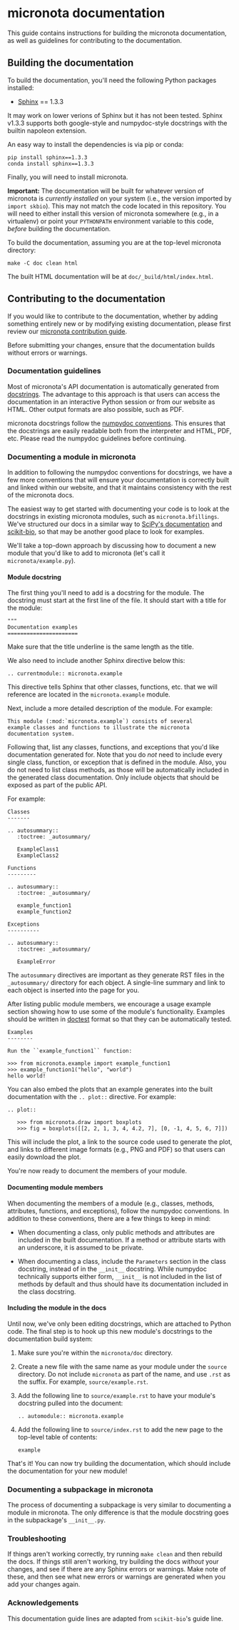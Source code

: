 micronota documentation
=======================

This guide contains instructions for building the micronota documentation, as
well as guidelines for contributing to the documentation.

Building the documentation
--------------------------

To build the documentation, you'll need the following Python packages
installed:

- [Sphinx](http://sphinx-doc.org/) == 1.3.3

It may work on lower verions of Sphinx but it has not been tested.
Sphinx v1.3.3 supports both google-style and numpydoc-style docstrings
with the builtin napoleon extension.

An easy way to install the dependencies is via pip or conda:

    pip install sphinx==1.3.3
    conda install sphinx==1.3.3

Finally, you will need to install micronota.

**Important:** The documentation will be built for whatever version of
micronota is *currently installed* on your system (i.e., the version imported
by ```import skbio```). This may not match the code located in this repository.
You will need to either install this version of micronota somewhere (e.g., in
a virtualenv) or point your ```PYTHONPATH``` environment variable to this code,
*before* building the documentation.

To build the documentation, assuming you are at the top-level micronota
directory:

    make -C doc clean html

The built HTML documentation will be at ```doc/_build/html/index.html```.

Contributing to the documentation
---------------------------------

If you would like to contribute to the documentation, whether by adding
something entirely new or by modifying existing documentation, please first
review our [micronota contribution guide](../CONTRIBUTING.md).

Before submitting your changes, ensure that the documentation builds without
errors or warnings.

### Documentation guidelines

Most of micronota's API documentation is automatically generated from
[docstrings](http://legacy.python.org/dev/peps/pep-0257/#what-is-a-docstring).
The advantage to this approach is that users can access the documentation in an
interactive Python session or from our website as HTML. Other output formats
are also possible, such as PDF.

micronota docstrings follow the [numpydoc conventions](https://github.com/numpy/numpy/blob/master/doc/HOWTO_DOCUMENT.rst.txt).
This ensures that the docstrings are easily readable both from the interpreter
and HTML, PDF, etc. Please read the numpydoc guidelines before continuing.

### Documenting a module in micronota

In addition to following the numpydoc conventions for docstrings, we have a few
more conventions that will ensure your documentation is correctly built and
linked within our website, and that it maintains consistency with the rest of
the micronota docs.

The easiest way to get started with documenting your code is to look at the
docstrings in existing micronota modules, such as ```micronota.bfillings```.
We've structured our docs in a similar way to
[SciPy's documentation](http://docs.scipy.org/doc/scipy/reference/) and
[scikit-bio](https://github.com/biocore/scikit-bio), so that
may be another good place to look for examples.

We'll take a top-down approach by discussing how to document a new module that
you'd like to add to micronota (let's call it ```micronota/example.py```).

#### Module docstring

The first thing you'll need to add is a docstring for the module. The docstring
must start at the first line of the file. It should start with a title for the
module:

    """
    Documentation examples
    ======================

Make sure that the title underline is the same length as the title.

We also need to include another Sphinx directive below this:

    .. currentmodule:: micronota.example

This directive tells Sphinx that other classes, functions, etc. that we will
reference are located in the ```micronota.example``` module.

Next, include a more detailed description of the module. For example:

    This module (:mod:`micronota.example`) consists of several
    example classes and functions to illustrate the micronota
    documentation system.

Following that, list any classes, functions, and exceptions that you'd like
documentation generated for. Note that you do *not* need to include every
single class, function, or exception that is defined in the module. Also, you
do not need to list class methods, as those will be automatically included in
the generated class documentation. Only include objects that should be exposed
as part of the public API.

For example:

    Classes
    -------

    .. autosummary::
       :toctree: _autosummary/

       ExampleClass1
       ExampleClass2

    Functions
    ---------

    .. autosummary::
       :toctree: _autosummary/

       example_function1
       example_function2

    Exceptions
    ----------

    .. autosummary::
       :toctree: _autosummary/

       ExampleError

The ```autosummary``` directives are important as they generate RST files in
the ```_autosummary/``` directory for each object. A single-line summary and link
to each object is inserted into the page for you.

After listing public module members, we encourage a usage example section
showing how to use some of the module's functionality. Examples should be
written in [doctest](http://docs.python.org/3/library/doctest.html) format so
that they can be automatically tested.

    Examples
    --------

    Run the ``example_function1`` function:

    >>> from micronota.example import example_function1
    >>> example_function1("hello", "world")
    hello world!

You can also embed the plots that an example generates into the built
documentation with the ```.. plot::``` directive. For example:

    .. plot::

       >>> from micronota.draw import boxplots
       >>> fig = boxplots([[2, 2, 1, 3, 4, 4.2, 7], [0, -1, 4, 5, 6, 7]])

This will include the plot, a link to the source code used to generate the
plot, and links to different image formats (e.g., PNG and PDF) so that users
can easily download the plot.

You're now ready to document the members of your module.

#### Documenting module members

When documenting the members of a module (e.g., classes, methods, attributes,
functions, and exceptions), follow the numpydoc conventions. In addition to
these conventions, there are a few things to keep in mind:

- When documenting a class, only public methods and attributes are included in
  the built documentation. If a method or attribute starts with an
  underscore, it is assumed to be private.

- When documenting a class, include the ```Parameters``` section in the class
  docstring, instead of in the ```__init__``` docstring. While numpydoc
  technically supports either form, ```__init__``` is not included in the list
  of methods by default and thus should have its documentation included in the
  class docstring.

#### Including the module in the docs

Until now, we've only been editing docstrings, which are attached to Python
code. The final step is to hook up this new module's docstrings to the
documentation build system:

1. Make sure you're within the ```micronota/doc``` directory.
2. Create a new file with the same name as your module under the ```source```
   directory. Do not include ```micronota``` as part of the name, and use
   ```.rst``` as the suffix. For example, ```source/example.rst```.
3. Add the following line to ```source/example.rst``` to have your module's
   docstring pulled into the document:

    ```
    .. automodule:: micronota.example
    ```
4. Add the following line to ```source/index.rst``` to add the new page to the
   top-level table of contents:

    ```
    example
    ```

That's it! You can now try building the documentation, which should include the
documentation for your new module!

### Documenting a subpackage in micronota

The process of documenting a subpackage is very similar to documenting a module
in micronota. The only difference is that the module docstring goes in the
subpackage's ```__init__.py```.

### Troubleshooting

If things aren't working correctly, try running ```make clean``` and then
rebuild the docs. If things still aren't working, try building the docs
*without* your changes, and see if there are any Sphinx errors or warnings.
Make note of these, and then see what new errors or warnings are generated when
you add your changes again.


### Acknowledgements

This documentation guide lines are adapted from ```scikit-bio```'s guide line.
